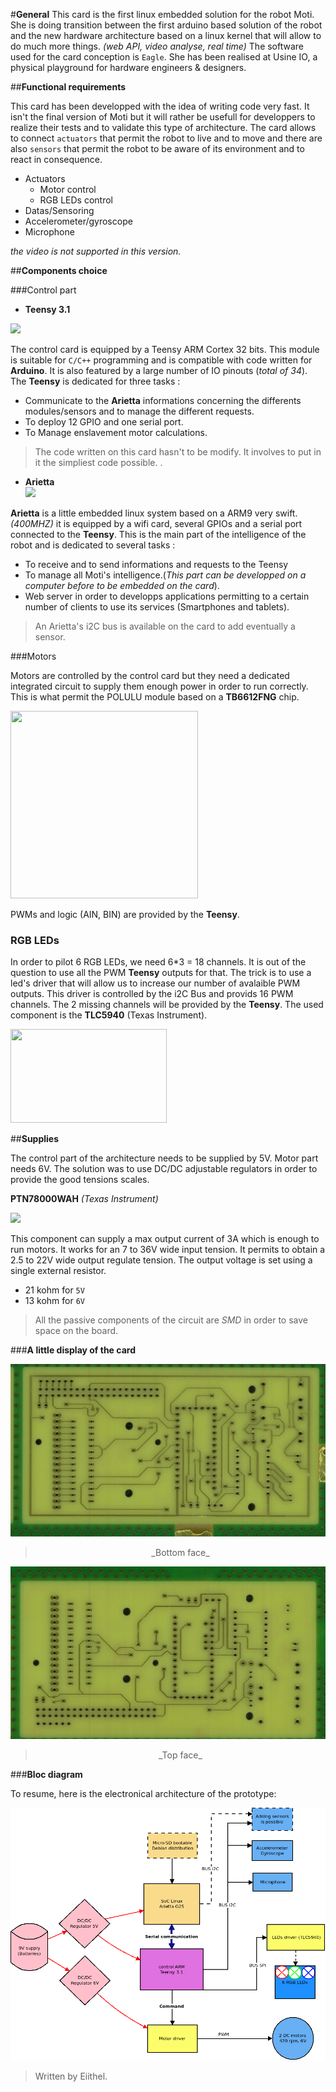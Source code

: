 

#**General**
This card is the first linux embedded solution for the robot Moti. She is doing transition between the first arduino based solution of the robot and the new hardware architecture based on a linux kernel that will allow to do much more things.
_(web API, video analyse, real time)_
The software used for the card conception is `Eagle`.
She has been realised at Usine IO, a physical playground for hardware engineers & designers.

##**Functional requirements**

This card has been developped with the idea of writing code very fast. It isn't the final version of Moti but it will rather be usefull for developpers to realize their tests and to validate this type of architecture.
The card allows to connect `actuators` that permit the robot to live and to move and there are also `sensors` that permit the robot to be aware of its environment and to react in consequence.

* Actuators
  * Motor control
  * RGB LEDs control
*  Datas/Sensoring
  *  Accelerometer/gyroscope
  *  Microphone

_the video is not supported in this version._

##**Components choice**

###Control part

* **Teensy 3.1**  
  
  
![](https://github.com/eiithel/pcb/blob/master/Images/teensy.png)

The control card is equipped by a Teensy ARM Cortex 32 bits.
This module is suitable for `C/C++` programming and is compatible with code written for __Arduino__.
It is also featured by a large number of IO pinouts (_total of 34_). The __Teensy__ is dedicated for three tasks :

*  Communicate to the **Arietta** informations concerning the differents modules/sensors and to manage the different requests. 
* To deploy 12 GPIO and one serial port.
* To Manage enslavement motor calculations.

>The code written on this card hasn't to be modify. It involves to put in it the simpliest code possible.
.

   * **Arietta**  
![](http://www.acmesystems.it/products/ARIETTA-G25.jpg)  

**Arietta** is a little embedded linux system based on a ARM9 very swift. _(400MHZ)_ it is equipped by a wifi card, several GPIOs and a serial port connected to the **Teensy**.  This is the main part of the intelligence of the robot and is dedicated to several tasks :

  * To receive and to send informations and requests to the Teensy
  * To manage all Moti's intelligence.(_This part can be developped on a computer before to be embedded on the card_).
  * Web server in order to developps applications permitting to a certain number of clients to use its services (Smartphones and tablets).

>An  Arietta's i2C bus is available on the card to add eventually a sensor.


###Motors

Motors are controlled by the control card but they need a dedicated integrated circuit to supply them enough power in order to run correctly.
This is what permit the POLULU module based on a **TB6612FNG** chip.


<img src="http://www.robotshop.com/media/catalog/product/cache/1/image/800x800/9df78eab33525d08d6e5fb8d27136e95/p/o/pololu-dual-dc-motor-driver-1a-4-5v-3-5v-tb6612fng-4_1.jpg" width="300" height="300"/>

PWMs and logic (AIN, BIN) are provided by the **Teensy**.

### **RGB LEDs**

In order to pilot 6 RGB LEDs, we need 6*3 = 18 channels.
It is out of the question to use all the PWM __Teensy__ outputs for that.
The trick is to use a led's driver that will allow us to increase our number of avalaible PWM outputs. This driver is controlled by the i2C Bus and provids 16 PWM channels.
The 2 missing channels will be provided by the __Teensy__.
The used component is the __TLC5940__ (Texas Instrument).

<img src="http://www.ti.com/graphics/folders/partimages/TLC5940.jpg" width="250" height="150"/>
 

##**Supplies**

The control part of the architecture needs to be supplied by 5V.
Motor part needs 6V.
The solution was to use DC/DC adjustable regulators in order to provide the good tensions scales.

**PTN78000WAH** _(Texas Instrument)_

![](http://uk.farnell.com/productimages/standard/en_GB/1564908-40.jpg)

This component can supply a max output current of 3A which is enough to run motors.
It works for an 7 to 36V wide input tension.
It permits to obtain a 2.5 to 22V wide output regulate tension.
The output voltage is set using a single external resistor.

* 21 kohm for `5V`
* 13 kohm for `6V`
 
>All the passive components of the circuit are _SMD_ in order to save space on the board.

###**A little display of the card**

![image](https://github.com/eiithel/PCB_english/blob/master/Images/PCB_bottom.jpg)
> <center>_Bottom face_</center>

![image2](https://github.com/eiithel/PCB_english/blob/master/Images/pcb_top.jpg)
><center>_Top face_</center>


###__Bloc diagram__

To resume, here is the electronical architecture of the prototype:

![](https://github.com/eiithel/PCB_english/blob/master/Images/english.png)

> Written by Eiithel.



